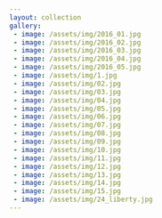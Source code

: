 ```yaml
---
layout: collection
gallery:
 - image: /assets/img/2016_01.jpg
 - image: /assets/img/2016_02.jpg
 - image: /assets/img/2016_03.jpg
 - image: /assets/img/2016_04.jpg
 - image: /assets/img/2016_05.jpg
 - image: /assets/img/1.jpg
 - image: /assets/img/02.jpg
 - image: /assets/img/03.jpg
 - image: /assets/img/04.jpg
 - image: /assets/img/05.jpg
 - image: /assets/img/06.jpg
 - image: /assets/img/07.jpg
 - image: /assets/img/08.jpg
 - image: /assets/img/09.jpg
 - image: /assets/img/10.jpg
 - image: /assets/img/11.jpg
 - image: /assets/img/12.jpg
 - image: /assets/img/13.jpg
 - image: /assets/img/14.jpg
 - image: /assets/img/15.jpg
 - image: /assets/img/24_liberty.jpg
---
```

